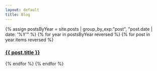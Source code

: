 ```yaml
---
layout: default
title: Blog
---
```


<div>
{% assign postsByYear =
    site.posts | group_by_exp:"post", "post.date | date: '%Y'" %}
{% for year in postsByYear reversed %}
      {% for post in year.items reversed %}
        <h3>
            <a href="{{ post.url }}">{{ post.title }}</a>
        </h3>
      {% endfor %}
{% endfor %}
</div>